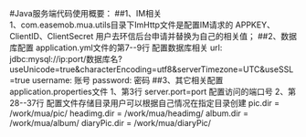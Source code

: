 #Java服务端代码使用概要：
 ##1、IM相关    
    1、com.easemob.mua.utils目录下ImHttp文件是配置IM请求的 APPKEY、ClientID、ClientSecret 用户去环信后台申请并替换为自己的相关值；
 ##2、数据库配置
    application.yml文件的第7--9行 配置数据库相关
    url: jdbc:mysql://ip:port/数据库名?useUnicode=true&characterEncoding=utf8&serverTimezone=UTC&useSSL=true
    username: 账号
    password: 密码
 ##3、其它相关配置
    application.properties文件
    1、第3行  server.port=port 配置访问的端口号
    2、第28--37行  配置文件存储目录用户可以根据自己情况在指定目录创建
    pic.dir = /work/mua/pic/
    headimg.dir = /work/mua/headimg/
    album.dir = /work/mua/album/
    diaryPic.dir = /work/mua/diaryPic/